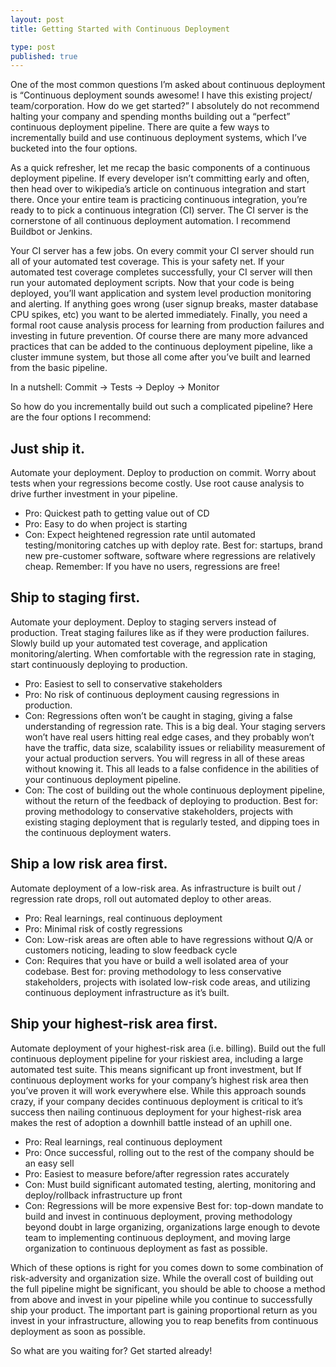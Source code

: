 ```yaml
--- 
layout: post
title: Getting Started with Continuous Deployment

type: post
published: true
---
```


One of the most common questions I’m asked about continuous deployment is “Continuous deployment sounds awesome! I have this existing project/&#8203;team/&#8203;corporation. How do we get started?” I absolutely do not recommend halting your company and spending months building out a “perfect” continuous deployment pipeline. There are quite a few ways to incrementally build and use continuous deployment systems, which I’ve bucketed into the four options.

As a quick refresher, let me recap the basic components of a continuous deployment pipeline. If every developer isn’t committing early and often, then head over to wikipedia’s article on continuous integration and start there. Once your entire team is practicing continuous integration, you’re ready to to pick a continuous integration (CI) server. The CI server is the cornerstone of all continuous deployment automation. I recommend Buildbot or Jenkins. 

Your CI server has a few jobs. On every commit your CI server should run all of your automated test coverage. This is your safety net. If your automated test coverage completes successfully, your CI server will then run your automated deployment scripts. Now that your code is being deployed, you’ll want application and system level production monitoring and alerting. If anything goes wrong (user signup breaks, master database CPU spikes, etc) you want to be alerted immediately. Finally, you need a formal root cause analysis process for learning from production failures and investing in future prevention. Of course there are many more advanced practices that can be added to the continuous deployment pipeline, like a cluster immune system, but those all come after you’ve built and learned from the basic pipeline.

In a nutshell: Commit &rarr; Tests &rarr; Deploy &rarr; Monitor

So how do you incrementally build out such a complicated pipeline? Here are the four options I recommend:

## Just ship it.
Automate your deployment. Deploy to production on commit. Worry about tests when your regressions become costly. Use root cause analysis to drive further investment in your pipeline.

* Pro: Quickest path to getting value out of CD
* Pro: Easy to do when project is starting
* Con: Expect heightened regression rate until automated testing/monitoring catches up with deploy rate.
Best for: startups, brand new pre-customer software, software where regressions are relatively cheap. Remember: If you have no users, regressions are free!

## Ship to staging first. 
Automate your deployment. Deploy to staging servers instead of production. Treat staging failures like as if they were production failures. Slowly build up your automated test coverage, and application monitoring/alerting. When comfortable with the regression rate in staging, start continuously deploying to production.
* Pro: Easiest to sell to conservative stakeholders
* Pro: No risk of continuous deployment causing regressions in production.
* Con: Regressions often won’t be caught in staging, giving a false understanding of regression rate. This is a big deal. Your staging servers won’t have real users hitting real edge cases, and they probably won’t have the traffic, data size, scalability issues or reliability measurement of your actual production servers. You will regress in all of these areas without knowing it. This all leads to a false confidence in the abilities of your continuous deployment pipeline.
* Con: The cost of building out the whole continuous deployment pipeline, without the return of the feedback of deploying to production.
Best for: proving methodology to conservative stakeholders, projects with existing staging deployment that is regularly tested, and dipping toes in the continuous deployment waters.

## Ship a low risk area first. 
Automate deployment of a low-risk area. As infrastructure is built out / regression rate drops, roll out automated deploy to other areas.
* Pro: Real learnings, real continuous deployment
* Pro: Minimal risk of costly regressions
* Con: Low-risk areas are often able to have regressions without Q/A or customers noticing, leading to slow feedback cycle
* Con: Requires that you have or build a well isolated area of your codebase.
Best for: proving methodology to less conservative stakeholders, projects with isolated low-risk code areas, and utilizing continuous deployment infrastructure as it’s built.

## Ship your highest-risk area first.
Automate deployment of your highest-risk area (i.e. billing). Build out the full continuous deployment pipeline for your riskiest area, including a large automated test suite. This means significant up front investment, but If continuous deployment works for your company’s highest risk area then you’ve proven it will work everywhere else. While this approach sounds crazy, if your company decides continuous deployment is critical to it’s success then nailing continuous deployment for your highest-risk area makes the rest of adoption a downhill battle instead of an uphill one. 
* Pro: Real learnings, real continuous deployment
* Pro: Once successful, rolling out to the rest of the company should be an easy sell
* Pro: Easiest to measure before/after regression rates accurately
* Con: Must build significant automated testing, alerting, monitoring and deploy/rollback infrastructure up front
* Con: Regressions will be more expensive
Best for: top-down mandate to build and invest in continuous deployment, proving methodology beyond doubt in large organizing, organizations large enough to devote team to implementing continuous deployment, and moving large organization to continuous deployment as fast as possible.

Which of these options is right for you comes down to some combination of risk-adversity and organization size. While the overall cost of building out the full pipeline might be significant, you should be able to choose a method from above and invest in your pipeline while you continue to successfully ship your product. The important part is gaining proportional return as you invest in your infrastructure, allowing you to reap benefits from continuous deployment as soon as possible.

So what are you waiting for? Get started already!
